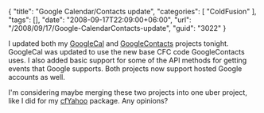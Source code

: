 {
	"title": "Google Calendar/Contacts update",
	"categories": [
		"ColdFusion"
	],
	"tags": [],
	"date": "2008-09-17T22:09:00+06:00",
	"url": "/2008/09/17/Google-CalendarContacts-update",
	"guid": "3022"
}

I updated both my <a href="http://googlecal.riaforge.org">GoogleCal</a> and <a href="http://googlecontacts.riaforge.org">GoogleContacts</a> projects tonight. GoogleCal was updated to use the new base CFC code GoogleContacts uses. I also added basic support for some of the API methods for getting events that Google supports. Both projects now support hosted Google accounts as well. 

I'm considering maybe merging these two projects into one uber project, like I did for my <a href="http://cfyahoo.riaforge.org">cfYahoo</a> package. Any opinions?